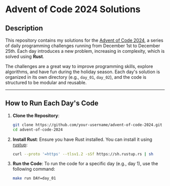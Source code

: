 # Advent of Code 2024 Solutions

## Description

This repository contains my solutions for the [Advent of Code 2024](https://adventofcode.com/2024), a series of daily programming challenges running from December 1st to December 25th. Each day introduces a new problem, increasing in complexity, which is solved using **Rust**.

The challenges are a great way to improve programming skills, explore algorithms, and have fun during the holiday season. Each day's solution is organized in its own directory (e.g., `day_01`, `day_02`), and the code is structured to be modular and reusable.

---

## How to Run Each Day's Code

1. **Clone the Repository**:
   ```sh
   git clone https://github.com/your-username/advent-of-code-2024.git
   cd advent-of-code-2024
   ```
2. **Install Rust**: Ensure you have Rust installed. You can install it using [rustup](https://rustup.rs/):
   ```sh
   curl --proto '=https' --tlsv1.2 -sSf https://sh.rustup.rs | sh
   ```
3. **Run the Code**: To run the code for a specific day (e.g., day 1), use the following command:
   ```sh
   make run DAY=day_01
   ```
